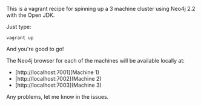 This is a vagrant recipe for spinning up a 3 machine cluster using Neo4j 2.2 with the Open JDK.

Just type:

```
vagrant up
```

And you're good to go!

The Neo4j browser for each of the machines will be available locally at:

* [http://localhost:7001](Machine 1)
* [http://localhost:7002](Machine 2)
* [http://localhost:7003](Machine 3)

Any problems, let me know in the issues.
